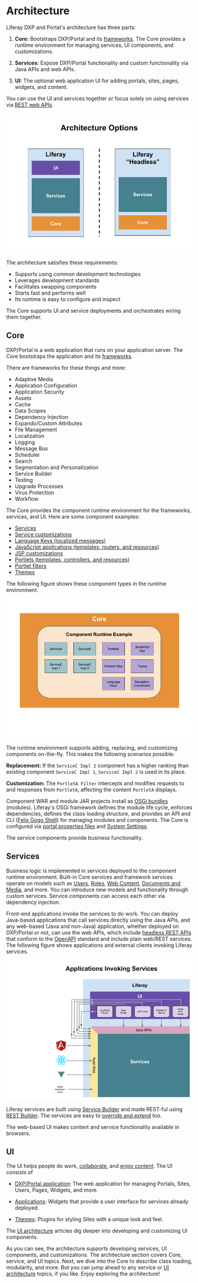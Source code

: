 # Architecture

Liferay DXP and Portal's architecture has three parts: 

1. **Core:** Bootstraps DXP/Portal and its [frameworks](../../developing-applications/core-frameworks.html). The Core provides a runtime environment for managing services, UI components, and customizations.

1. **Services:** Expose DXP/Portal functionality and custom functionality via Java APIs and web APIs.

1. **UI:** The optional web application UI for adding portals, sites, pages, widgets, and content.

You can use the UI and services together or focus solely on using services via [REST web APIs](../../headless-delivery/consuming-apis/consuming-rest-services.md).

![Portal sites contain content and widgets. DXP/Portal can also be used "headless"---without the UI.](./architecture/images/01.png)

The architecture satisfies these requirements:

* Supports using common development technologies
* Leverages development standards
* Facilitates swapping components
* Starts fast and performs well
* Its runtime is easy to configure and inspect

The Core supports UI and service deployments and orchestrates wiring them together.

## Core

DXP/Portal is a web application that runs on your application server. The Core bootstraps the application and its [frameworks](../../developing-applications/core-frameworks.html).

There are frameworks for these things and more:

* Adaptive Media
* Application Configuration
* Application Security
* Assets
* Cache
* Data Scopes
* Dependency Injection
* Expando/Custom Attributes
* File Management
* Localization
* Logging
* Message Bus
* Scheduler
* Search
* Segmentation and Personalization
* Service Builder
* Testing
* Upgrade Processes
* Virus Protection
* Workflow

The Core provides the component runtime environment for the frameworks, services, and UI. Here are some component examples:

* [Services](../../liferay-internals/fundamentals/apis-as-osgi-services.md)
* [Service customizations](../../liferay-internals/extending-liferay/overriding-osgi-services.md)
* [Language Keys \(localized messages\)](../../developing-applications/developing-a-java-web-application/using-mvc/sharing-localized-messages.md)
* [JavaScript applications \(templates, routers, and resources\)](../../developing-applications/developing-a-javascript-application.html)
* [JSP customizations](../../liferay-internals/extending-liferay/customizing-jsps.md)
* [Portlets \(templates, controllers, and resources\)](../../developing-applications/developing-a-java-web-application/reference/portlets.md)
* [Portlet filters](../../liferay-internals/extending-liferay/portlet-filters/auditing-portlet-activity-with-a-portlet-filter.md)
* [Themes](../../site-building/site-appearance/themes/introduction-to-themes.md)

The following figure shows these component types in the runtime environment.

![The Core provides a runtime environment for components, such as the ones here. New component implementations can extend or replace existing implementations dynamically.](./architecture/images/02.png)

The runtime environment supports adding, replacing, and customizing components on-the-fly. This makes the following scenarios possible:

**Replacement:** If the `ServiceC Impl 2` component has a higher ranking than existing component `ServiceC Impl 1`, `ServiceC Impl 2` is used in its place.

**Customization:** The `PortletA Filter` intercepts and modifies requests to and responses from `PortletA`, affecting the content `PortletA` displays.

Component WAR and module JAR projects install as [OSGi bundles](https://www.osgi.org/) (modules). Liferay's OSGi framework defines the module life cycle, enforces dependencies, defines the class loading structure, and provides an API and CLI ([Felix Gogo Shell](../../liferay-internals/fundamentals/using-an-osgi-service.md)) for managing modules and components. The Core is configured via [portal properties files](../../installation-and-upgrades/reference/portal-properties.md) and [System Settings](../../system-administration/configuring-liferay/system-settings.md).

The service components provide business functionality.

## Services

Business logic is implemented in services deployed to the component runtime environment. Built-in Core services and framework services operate on models such as [Users](../../users-and-permissions/users/understanding-users.md), [Roles](../../users-and-permissions/roles-and-permissions/understanding-roles-and-permissions.md), [Web Content](../../content-authoring-and-management/web-content/web-content-articles/adding-a-basic-web-content-article.md), [Documents and Media](../../content-authoring-and-management/documents-and-media/documents-and-media-overview.md), and more. You can introduce new models and functionality through custom services. Service components can access each other via dependency injection.

Front-end applications invoke the services to do work. You can deploy Java-based applications that call services directly using the Java APIs, and any web-based (Java and non-Java) application, whether deployed on DXP/Portal or not, can use the web APIs, which include [headless REST APIs](../../headless-delivery/consuming-apis/consuming-rest-services.md) that conform to the [OpenAPI](https://swagger.io/docs/specification/about/) standard and include plain web/REST services. The following figure shows applications and external clients invoking Liferay services.

![Local and remote applications can invoke services via REST web APIs. Java-based portlets can also invoke services via Java APIs.](./architecture/images/03.png)

Liferay services are built using [Service Builder](../../developing-applications/data-frameworks/service-builder.md) and made REST-ful using [REST Builder](../../headless-delivery/producing-apis-with-rest-builder/producing-apis-with-rest-builder.md). The services are easy to [override and extend](../../liferay-internals/extending-liferay/overriding-osgi-services.md) too.

The web-based UI makes content and service functionality available in browsers.

## UI

The UI helps people do work, [collaborate](../../collaboration-and-social/collaboration-and-social-overview.md), and [enjoy content](../../content_authoring_and_management.html). The UI consists of

* [DXP/Portal application](../../site-building/introduction-to-site-building.md): The web application for managing Portals, Sites, Users, Pages, Widgets, and more. 

* [Applications](../../developing_applications.html): Widgets that provide a user interface for services already deployed. 

* [Themes](../../site-building/site-appearance/themes/introduction-to-themes.md): Plugins for styling Sites with a unique look and feel.

The [UI architecture](./ui_architecture.html) articles dig deeper into developing and customizing UI components.

As you can see, the architecture supports developing services, UI components, and customizations. The architecture section covers Core, service, and UI topics. Next, we dive into the Core to describe class loading, modularity, and more. But you can jump ahead to any service or [UI architecture](ui-architecture/ui-architecture.md) topics, if you like. Enjoy exploring the architecture!

